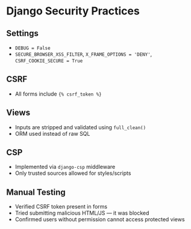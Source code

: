 # Django Security Practices

## Settings
- `DEBUG = False`
- `SECURE_BROWSER_XSS_FILTER`, `X_FRAME_OPTIONS = 'DENY'`, `CSRF_COOKIE_SECURE = True`

## CSRF
- All forms include `{% csrf_token %}`

## Views
- Inputs are stripped and validated using `full_clean()`
- ORM used instead of raw SQL

## CSP
- Implemented via `django-csp` middleware
- Only trusted sources allowed for styles/scripts

## Manual Testing
- Verified CSRF token present in forms
- Tried submitting malicious HTML/JS — it was blocked
- Confirmed users without permission cannot access protected views
